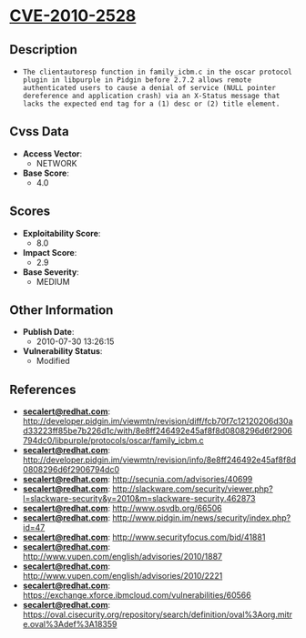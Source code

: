 
# [CVE-2010-2528](https://cve.mitre.org/cgi-bin/cvename.cgi?name=CVE-2010-2528)

## Description

- `The clientautoresp function in family_icbm.c in the oscar protocol plugin in libpurple in Pidgin before 2.7.2 allows remote authenticated users to cause a denial of service (NULL pointer dereference and application crash) via an X-Status message that lacks the expected end tag for a (1) desc or (2) title element.`

## Cvss Data

- **Access Vector**:
  - NETWORK
- **Base Score**:
  - 4.0

## Scores

- **Exploitability Score**:
  - 8.0
- **Impact Score**:
  - 2.9
- **Base Severity**:
  - MEDIUM

## Other Information

- **Publish Date**:
  - 2010-07-30 13:26:15
- **Vulnerability Status**:
  - Modified

## References

- **secalert@redhat.com**: http://developer.pidgin.im/viewmtn/revision/diff/fcb70f7c12120206d30ad33223ff85be7b226d1c/with/8e8ff246492e45af8f8d0808296d6f2906794dc0/libpurple/protocols/oscar/family_icbm.c
- **secalert@redhat.com**: http://developer.pidgin.im/viewmtn/revision/info/8e8ff246492e45af8f8d0808296d6f2906794dc0
- **secalert@redhat.com**: http://secunia.com/advisories/40699
- **secalert@redhat.com**: http://slackware.com/security/viewer.php?l=slackware-security&y=2010&m=slackware-security.462873
- **secalert@redhat.com**: http://www.osvdb.org/66506
- **secalert@redhat.com**: http://www.pidgin.im/news/security/index.php?id=47
- **secalert@redhat.com**: http://www.securityfocus.com/bid/41881
- **secalert@redhat.com**: http://www.vupen.com/english/advisories/2010/1887
- **secalert@redhat.com**: http://www.vupen.com/english/advisories/2010/2221
- **secalert@redhat.com**: https://exchange.xforce.ibmcloud.com/vulnerabilities/60566
- **secalert@redhat.com**: https://oval.cisecurity.org/repository/search/definition/oval%3Aorg.mitre.oval%3Adef%3A18359
